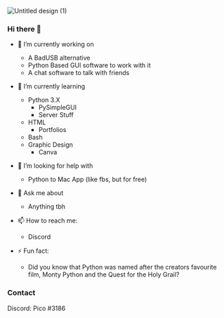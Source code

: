 ![Untitled design (1)](https://user-images.githubusercontent.com/95228665/174736973-585d45ca-41a8-43e9-a6b2-6baf2996eb1d.png)







### Hi there 👋

- 🔭 I’m currently working on
  - A BadUSB alternative
  - Python Based GUI software to work with it
  - A chat software to talk with friends

- 🌱 I’m currently learning
  - Python 3.X
    - PySimpleGUI
    - Server Stuff
  - HTML
    - Portfolios
  - Bash
  - Graphic Design
    - Canva

- 🤔 I’m looking for help with
  - Python to Mac App (like fbs, but for free)

- 💬 Ask me about
  - Anything tbh

- 📫 How to reach me:
  - Discord

- ⚡ Fun fact:
  - Did you know that Python was named after the creators favourite film, Monty Python and the Quest for the Holy Grail?


### Contact
Discord: Pico #3186
